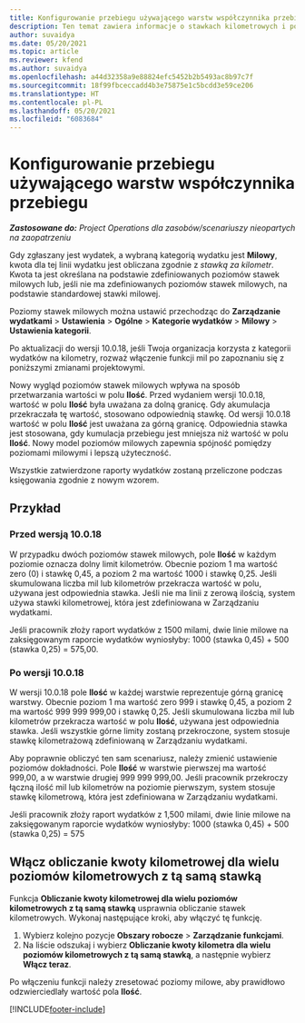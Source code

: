 ```yaml
---
title: Konfigurowanie przebiegu używającego warstw współczynnika przebiegu
description: Ten temat zawiera informacje o stawkach kilometrowych i poziomach stawek kilometrowych.
author: suvaidya
ms.date: 05/20/2021
ms.topic: article
ms.reviewer: kfend
ms.author: suvaidya
ms.openlocfilehash: a44d32358a9e88824efc5452b2b5493ac8b97c7f
ms.sourcegitcommit: 18f99fbceccadd4b3e75875e1c5bcdd3e59ce206
ms.translationtype: HT
ms.contentlocale: pl-PL
ms.lasthandoff: 05/20/2021
ms.locfileid: "6083684"
---
```

# <a name="set-up-mileage-using-mileage-rate-tiers"></a>Konfigurowanie przebiegu używającego warstw współczynnika przebiegu

_**Zastosowane do:** Project Operations dla zasobów/scenariuszy nieopartych na zaopatrzeniu_

Gdy zgłaszany jest wydatek, a wybraną kategorią wydatku jest **Milowy**, kwota dla tej linii wydatku jest obliczana zgodnie z *stawką za kilometr*. Kwota ta jest określana na podstawie zdefiniowanych poziomów stawek milowych lub, jeśli nie ma zdefiniowanych poziomów stawek milowych, na podstawie standardowej stawki milowej. 

Poziomy stawek milowych można ustawić przechodząc do **Zarządzanie wydatkami** > **Ustawienia** > **Ogólne** > **Kategorie wydatków** > **Milowy** > **Ustawienia kategorii**.

Po aktualizacji do wersji 10.0.18, jeśli Twoja organizacja korzysta z kategorii wydatków na kilometry, rozważ włączenie funkcji mil po zapoznaniu się z poniższymi zmianami projektowymi. 

Nowy wygląd poziomów stawek milowych wpływa na sposób przetwarzania wartości w polu **Ilość**. Przed wydaniem wersji 10.0.18, wartość w polu **Ilość** była uważana za dolną granicę. Gdy akumulacja przekraczała tę wartość, stosowano odpowiednią stawkę.  Od wersji 10.0.18 wartość w polu **Ilość** jest uważana za górną granicę. Odpowiednia stawka jest stosowana, gdy kumulacja przebiegu jest mniejsza niż wartość w polu **Ilość**.  Nowy model poziomów milowych zapewnia spójność pomiędzy poziomami milowymi i lepszą użyteczność.   

Wszystkie zatwierdzone raporty wydatków zostaną przeliczone podczas księgowania zgodnie z nowym wzorem.

## <a name="example"></a>Przykład
 
### <a name="before-version-10018"></a>Przed wersją 10.0.18
W przypadku dwóch poziomów stawek milowych, pole **Ilość** w każdym poziomie oznacza dolny limit kilometrów. Obecnie poziom 1 ma wartość zero (0) i stawkę 0,45, a poziom 2 ma wartość 1000 i stawkę 0,25. Jeśli skumulowana liczba mil lub kilometrów przekracza wartość w polu, używana jest odpowiednia stawka. Jeśli nie ma linii z zerową ilością, system używa stawki kilometrowej, która jest zdefiniowana w Zarządzaniu wydatkami. 
 
Jeśli pracownik złoży raport wydatków z 1500 milami, dwie linie milowe na zaksięgowanym raporcie wydatków wyniosłyby: 1000 (stawka 0,45) + 500 (stawka 0,25) = 575,00.

### <a name="after-version-10018"></a>Po wersji 10.0.18
W wersji 10.0.18 pole **Ilość** w każdej warstwie reprezentuje górną granicę warstwy. Obecnie poziom 1 ma wartość zero 999 i stawkę 0,45, a poziom 2 ma wartość 999 999 999,00 i stawkę 0,25. Jeśli skumulowana liczba mil lub kilometrów przekracza wartość w polu **Ilość**, używana jest odpowiednia stawka. Jeśli wszystkie górne limity zostaną przekroczone, system stosuje stawkę kilometrażową zdefiniowaną w Zarządzaniu wydatkami. 
 
Aby poprawnie obliczyć ten sam scenariusz, należy zmienić ustawienie poziomów dokładności. Pole **Ilość** w warstwie pierwszej ma wartość 999,00, a w warstwie drugiej 999 999 999,00. Jeśli pracownik przekroczy łączną ilość mil lub kilometrów na poziomie pierwszym, system stosuje stawkę kilometrową, która jest zdefiniowana w Zarządzaniu wydatkami. 
  
Jeśli pracownik złoży raport wydatków z 1,500 milami, dwie linie milowe na zaksięgowanym raporcie wydatków wyniosłyby: 1000 (stawka 0,45) + 500 (stawka 0,25) = 575

## <a name="enable-the-mileage-amount-calculation-for-multiple-mileage-tiers-with-same-rate-feature"></a>Włącz obliczanie kwoty kilometrowej dla wielu poziomów kilometrowych z tą samą stawką

Funkcja **Obliczanie kwoty kilometrowej dla wielu poziomów kilometrowych z tą samą stawką** usprawnia obliczanie stawek kilometrowych. Wykonaj następujące kroki, aby włączyć tę funkcję.

1. Wybierz kolejno pozycje **Obszary robocze** > **Zarządzanie funkcjami**. 
2. Na liście odszukaj i wybierz **Obliczanie kwoty kilometra dla wielu poziomów kilometrowych z tą samą stawką**, a następnie wybierz **Włącz teraz**.

Po włączeniu funkcji należy zresetować poziomy milowe, aby prawidłowo odzwierciedlały wartość pola **Ilość**. 


[!INCLUDE[footer-include](../includes/footer-banner.md)]
